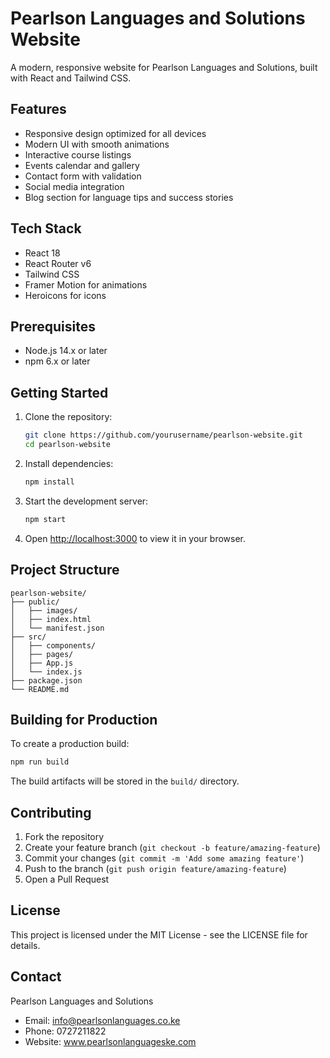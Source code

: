 # Pearlson Languages and Solutions Website

A modern, responsive website for Pearlson Languages and Solutions, built with React and Tailwind CSS.

## Features

- Responsive design optimized for all devices
- Modern UI with smooth animations
- Interactive course listings
- Events calendar and gallery
- Contact form with validation
- Social media integration
- Blog section for language tips and success stories

## Tech Stack

- React 18
- React Router v6
- Tailwind CSS
- Framer Motion for animations
- Heroicons for icons

## Prerequisites

- Node.js 14.x or later
- npm 6.x or later

## Getting Started

1. Clone the repository:
   ```bash
   git clone https://github.com/yourusername/pearlson-website.git
   cd pearlson-website
   ```

2. Install dependencies:
   ```bash
   npm install
   ```

3. Start the development server:
   ```bash
   npm start
   ```

4. Open [http://localhost:3000](http://localhost:3000) to view it in your browser.

## Project Structure

```
pearlson-website/
├── public/
│   ├── images/
│   ├── index.html
│   └── manifest.json
├── src/
│   ├── components/
│   ├── pages/
│   ├── App.js
│   └── index.js
├── package.json
└── README.md
```

## Building for Production

To create a production build:

```bash
npm run build
```

The build artifacts will be stored in the `build/` directory.

## Contributing

1. Fork the repository
2. Create your feature branch (`git checkout -b feature/amazing-feature`)
3. Commit your changes (`git commit -m 'Add some amazing feature'`)
4. Push to the branch (`git push origin feature/amazing-feature`)
5. Open a Pull Request

## License

This project is licensed under the MIT License - see the LICENSE file for details.

## Contact

Pearlson Languages and Solutions
- Email: info@pearlsonlanguages.co.ke
- Phone: 0727211822
- Website: www.pearlsonlanguageske.com 